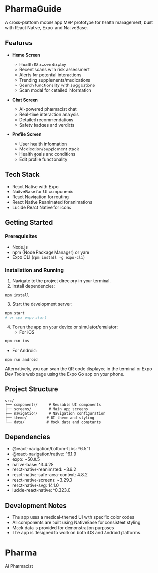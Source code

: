 # PharmaGuide

A cross-platform mobile app MVP prototype for health management, built with React Native, Expo, and NativeBase.

## Features

- **Home Screen**
  - Health IQ score display
  - Recent scans with risk assessment
  - Alerts for potential interactions
  - Trending supplements/medications
  - Search functionality with suggestions
  - Scan modal for detailed information

- **Chat Screen**
  - AI-powered pharmacist chat
  - Real-time interaction analysis
  - Detailed recommendations
  - Safety badges and verdicts

- **Profile Screen**
  - User health information
  - Medication/supplement stack
  - Health goals and conditions
  - Edit profile functionality

## Tech Stack

- React Native with Expo
- NativeBase for UI components
- React Navigation for routing
- React Native Reanimated for animations
- Lucide React Native for icons

## Getting Started

### Prerequisites

- Node.js
- npm (Node Package Manager) or yarn
- Expo CLI (`npm install -g expo-cli`)

### Installation and Running

1. Navigate to the project directory in your terminal.
2. Install dependencies:
```bash
npm install
```

3. Start the development server:
```bash
npm start
# or npx expo start
```

4. To run the app on your device or simulator/emulator:
   - For iOS:
```bash
npm run ios
```
   - For Android:
```bash
npm run android
```

Alternatively, you can scan the QR code displayed in the terminal or Expo Dev Tools web page using the Expo Go app on your phone.

## Project Structure

```
src/
├── components/     # Reusable UI components
├── screens/        # Main app screens
├── navigation/     # Navigation configuration
├── theme/         # UI theme and styling
└── data/          # Mock data and constants
```

## Dependencies

- @react-navigation/bottom-tabs: ^6.5.11
- @react-navigation/native: ^6.1.9
- expo: ~50.0.5
- native-base: ^3.4.28
- react-native-reanimated: ~3.6.2
- react-native-safe-area-context: 4.8.2
- react-native-screens: ~3.29.0
- react-native-svg: 14.1.0
- lucide-react-native: ^0.323.0

## Development Notes

- The app uses a medical-themed UI with specific color codes
- All components are built using NativeBase for consistent styling
- Mock data is provided for demonstration purposes
- The app is designed to work on both iOS and Android platforms

# Pharma
Ai Pharmacist
